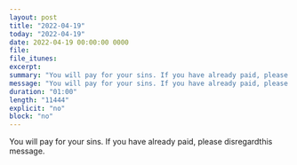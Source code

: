 ```yaml
---
layout: post
title: "2022-04-19"
today: "2022-04-19"
date: 2022-04-19 00:00:00 0000
file:
file_itunes:
excerpt:
summary: "You will pay for your sins. If you have already paid, please disregardthis message."
message: "You will pay for your sins. If you have already paid, please disregardthis message."
duration: "01:00"
length: "11444"
explicit: "no"
block: "no"
---
```

You will pay for your sins. If you have already paid, please disregardthis message.

